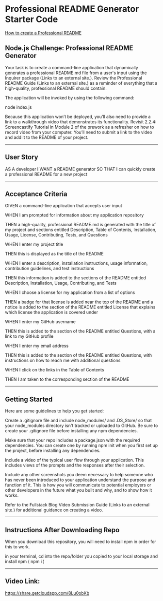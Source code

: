 # Professional README Generator Starter Code

[How to create a Professional README](https://coding-boot-camp.github.io/full-stack/github/professional-readme-guide)

## Node.js Challenge: Professional README Generator

Your task is to create a command-line application that dynamically generates a professional README.md file from a user's input using the Inquirer package (Links to an external site.). Review the Professional README Guide (Links to an external site.) as a reminder of everything that a high-quality, professional README should contain.

The application will be invoked by using the following command:

node index.js

Because this application won’t be deployed, you’ll also need to provide a link to a walkthrough video that demonstrates its functionality. Revisit 2.2.4: Screencastify Tutorial in Module 2 of the prework as a refresher on how to record video from your computer. You’ll need to submit a link to the video and add it to the README of your project.

---

## User Story

AS A developer
I WANT a README generator
SO THAT I can quickly create a professional README for a new project

---

## Acceptance Criteria

GIVEN a command-line application that accepts user input

WHEN I am prompted for information about my application repository

THEN a high-quality, professional README.md is generated with the title of my project and sections entitled Description, Table of Contents, Installation, Usage, License, Contributing, Tests, and Questions


WHEN I enter my project title

THEN this is displayed as the title of the README


WHEN I enter a description, installation instructions, usage information, contribution guidelines, and test instructions

THEN this information is added to the sections of the README entitled Description, Installation, Usage, Contributing, and Tests


WHEN I choose a license for my application from a list of options

THEN a badge for that license is added near the top of the README and a notice is added to the section of the README entitled License that explains which license the application is covered under


WHEN I enter my GitHub username

THEN this is added to the section of the README entitled Questions, with a link to my GitHub profile


WHEN I enter my email address

THEN this is added to the section of the README entitled Questions, with instructions on how to reach me with additional questions


WHEN I click on the links in the Table of Contents

THEN I am taken to the corresponding section of the README

---

## Getting Started 

Here are some guidelines to help you get started:

Create a .gitignore file and include node_modules/ and .DS_Store/ so that your node_modules directory isn't tracked or uploaded to GitHub. Be sure to create your .gitignore file before installing any npm dependencies.

Make sure that your repo includes a package.json with the required dependencies. You can create one by running npm init when you first set up the project, before installing any dependencies.

Include a video of the typical user flow through your application. This includes views of the prompts and the responses after their selection.

Include any other screenshots you deem necessary to help someone who has never been introduced to your application understand the purpose and function of it. This is how you will communicate to potential employers or other developers in the future what you built and why, and to show how it works.

Refer to the Fullstack Blog Video Submission Guide (Links to an external site.) for additional guidance on creating a video.

---

## Instructions After Downloading Repo

When you download this repository, you will need to install npm in order for this to work. 

in your terminal, cd into the repo/folder you copied to your local storage and install npm ( npm i )

---

## Video Link:

https://share.getcloudapp.com/8Lu0obKb
